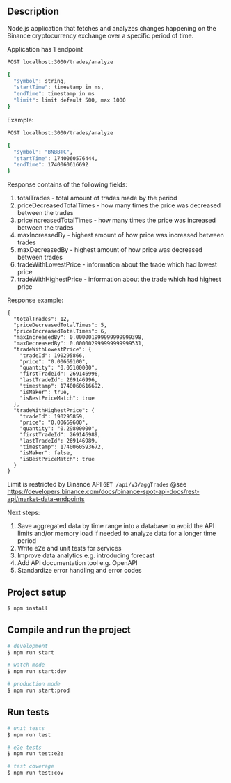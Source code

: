 ## Description

Node.js application that fetches and analyzes changes happening on the Binance cryptocurrency exchange over a specific period of time.

Application has 1 endpoint
```bash
POST localhost:3000/trades/analyze

{
  "symbol": string,
  "startTime": timestamp in ms,
  "endTime": timestamp in ms
  "limit": limit default 500, max 1000 
}
```
Example: 
```bash
POST localhost:3000/trades/analyze

{
  "symbol": "BNBBTC",
  "startTime": 1740060576444,
  "endTime": 1740060616692
}
```

Response contains of the following fields:
1. totalTrades - total amount of trades made by the period
2. priceDecreasedTotalTimes - how many times the price was decreased between the trades
3. priceIncreasedTotalTimes - how many times the price was increased between the trades
4. maxIncreasedBy - highest amount of how price was increased between trades
5. maxDecreasedBy - highest amount of how price was decreased between trades
6. tradeWithLowestPrice - information about the trade which had lowest price
7. tradeWithHighestPrice - information about the trade which had highest price

Response example:
```
{
  "totalTrades": 12,
  "priceDecreasedTotalTimes": 5,
  "priceIncreasedTotalTimes": 6,
  "maxIncreasedBy": 0.000001999999999999398,
  "maxDecreasedBy": 0.000002999999999999531,
  "tradeWithLowestPrice": {
    "tradeId": 190295866,
    "price": "0.00669100",
    "quantity": "0.05100000",
    "firstTradeId": 269146996,
    "lastTradeId": 269146996,
    "timestamp": 1740060616692,
    "isMaker": true,
    "isBestPriceMatch": true
  },
  "tradeWithHighestPrice": {
    "tradeId": 190295859,
    "price": "0.00669600",
    "quantity": "0.29800000",
    "firstTradeId": 269146989,
    "lastTradeId": 269146989,
    "timestamp": 1740060593672,
    "isMaker": false,
    "isBestPriceMatch": true
  }
}
```

Limit is restricted by Binance API `GET /api/v3/aggTrades`
@see https://developers.binance.com/docs/binance-spot-api-docs/rest-api/market-data-endpoints

Next steps:
1. Save aggregated data by time range into a database to avoid the API limits and/or memory load if needed to analyze data for a longer time period 
2. Write e2e and unit tests for services
3. Improve data analytics e.g. introducing forecast
4. Add API documentation tool e.g. OpenAPI
5. Standardize error handling and error codes

## Project setup

```bash
$ npm install
```

## Compile and run the project

```bash
# development
$ npm run start

# watch mode
$ npm run start:dev

# production mode
$ npm run start:prod
```

## Run tests

```bash
# unit tests
$ npm run test

# e2e tests
$ npm run test:e2e

# test coverage
$ npm run test:cov
```
